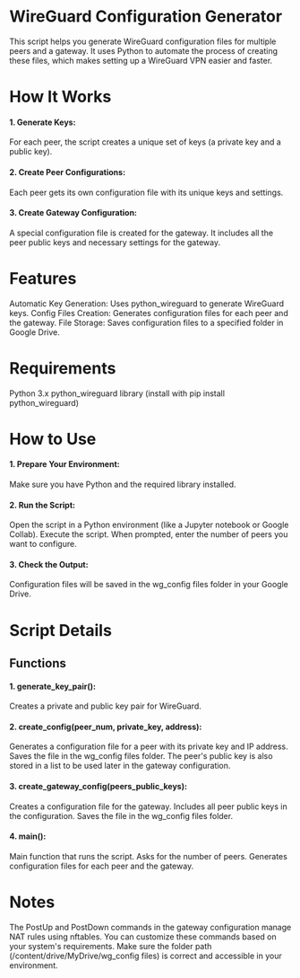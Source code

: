 # WireGuard Configuration Generator

This script helps you generate WireGuard configuration files for multiple peers and a gateway. It uses Python to automate the process of creating these files, which makes setting up a WireGuard VPN easier and faster.

# How It Works
#### 1. Generate Keys: 
For each peer, the script creates a unique set of keys (a private key and a public key).
#### 2. Create Peer Configurations: 
Each peer gets its own configuration file with its unique keys and settings.
#### 3. Create Gateway Configuration: 
A special configuration file is created for the gateway. It includes all the peer public keys and necessary settings for the gateway.

# Features
Automatic Key Generation: Uses python_wireguard to generate WireGuard keys.
Config Files Creation: Generates configuration files for each peer and the gateway.
File Storage: Saves configuration files to a specified folder in Google Drive.

# Requirements
Python 3.x
python_wireguard library (install with pip install python_wireguard)

# How to Use 

#### 1. Prepare Your Environment: 
Make sure you have Python and the required library installed.

#### 2. Run the Script:

  Open the script in a Python environment (like a Jupyter notebook or Google Collab).
  Execute the script.
  When prompted, enter the number of peers you want to configure.
  
#### 3. Check the Output:

Configuration files will be saved in the wg_config files folder in your Google Drive.

# Script Details

## Functions

#### 1. generate_key_pair():
Creates a private and public key pair for WireGuard.

#### 2. create_config(peer_num, private_key, address):

Generates a configuration file for a peer with its private key and IP address. Saves the file in the wg_config files folder. The peer's public key is also stored in a list to be used later in the gateway configuration.

#### 3. create_gateway_config(peers_public_keys):

Creates a configuration file for the gateway.
Includes all peer public keys in the configuration.
Saves the file in the wg_config files folder.
#### 4. main():

Main function that runs the script.
Asks for the number of peers.
Generates configuration files for each peer and the gateway.

# Notes
The PostUp and PostDown commands in the gateway configuration manage NAT rules using nftables. You can customize these commands based on your system's requirements.
Make sure the folder path (/content/drive/MyDrive/wg_config files) is correct and accessible in your environment.
